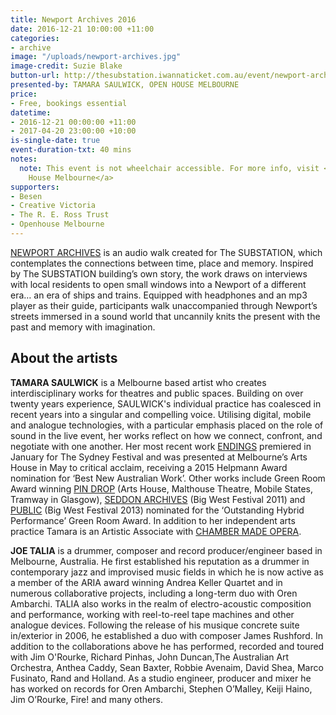 ```yaml
---
title: Newport Archives 2016
date: 2016-12-21 10:00:00 +11:00
categories:
- archive
image: "/uploads/newport-archives.jpg"
image-credit: Suzie Blake
button-url: http://thesubstation.iwannaticket.com.au/event/newport-archives-open-house-melbourne-MTEwODI
presented-by: TAMARA SAULWICK, OPEN HOUSE MELBOURNE
price:
- Free, bookings essential
datetime:
- 2016-12-21 00:00:00 +11:00
- 2017-04-20 23:00:00 +10:00
is-single-date: true
event-duration-txt: 40 mins
notes:
  note: This event is not wheelchair accessible. For more info, visit <a href="http://www.openhousemelbourne.org/">Open
    House Melbourne</a>
supporters:
- Besen
- Creative Victoria
- The R. E. Ross Trust
- Openhouse Melbourne
---
```


[NEWPORT ARCHIVES](http://tamarasaulwick.com/archives/) is an audio walk created for The SUBSTATION, which contemplates the connections between time, place and memory. Inspired by The SUBSTATION building’s own story, the work draws on interviews with local residents to open small windows into a Newport of a different era… an era of ships and trains. Equipped with headphones and an mp3 player as their guide, participants walk unaccompanied through Newport’s streets immersed in a sound world that uncannily knits the present with the past and memory with imagination.

## About the artists

**TAMARA SAULWICK** is a Melbourne based artist who creates interdisciplinary works for theatres and public spaces. Building on over twenty years experience, SAULWICK's individual practice has coalesced in recent years into a singular and compelling voice. Utilising digital, mobile and analogue technologies, with a particular emphasis placed on the role of sound in the live event, her works reflect on how we connect, confront, and negotiate with one another. Her most recent work [ENDINGS](http://tamarasaulwick.com/endings/) premiered in January for The Sydney Festival and was presented at Melbourne’s Arts House in May to critical acclaim, receiving a 2015 Helpmann Award nomination for ‘Best New Australian Work’. Other works include Green Room Award winning [PIN DROP](http://tamarasaulwick.com/pindrop/) (Arts House, Malthouse Theatre, Mobile States, Tramway in Glasgow), [SEDDON ARCHIVES](http://tamarasaulwick.com/archives/) (Big West Festival 2011) and [PUBLIC](http://tamarasaulwick.com/public-1/) (Big West Festival 2013) nominated for the ‘Outstanding Hybrid Performance’ Green Room Award. In addition to her independent arts practice Tamara is an Artistic Associate with [CHAMBER MADE OPERA](http://www.chambermadeopera.com/).  

**JOE TALIA** is a drummer, composer and record producer/engineer based in Melbourne, Australia. He first established his reputation as a drummer in contemporary jazz and improvised music fields in which he is now active as a member of the ARIA award winning Andrea Keller Quartet and in numerous collaborative projects, including a long-term duo with Oren Ambarchi. TALIA also works in the realm of electro-acoustic composition and performance, working with reel-to-reel tape machines and other analogue devices. Following the release of his musique concrete suite in/exterior in 2006, he established a duo with composer James Rushford. In addition to the collaborations above he has performed, recorded and toured with Jim O'Rourke, Richard Pinhas, John Duncan,The Australian Art Orchestra,  Anthea Caddy, Sean Baxter, Robbie Avenaim, David Shea, Marco Fusinato, Rand and Holland.  As a studio engineer, producer and mixer he has worked on records for Oren Ambarchi, Stephen O’Malley, Keiji Haino, Jim O’Rourke, Fire! and many others.
